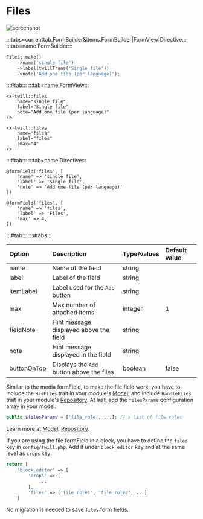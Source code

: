 # Files

![screenshot](/assets/files.png)

:::tabs=currenttab.FormBuilder&items.FormBuilder|FormView|Directive:::
:::tab=name.FormBuilder:::

```php
Files::make()
    ->name('single_file')
    ->label(twillTrans('Single file'))
    ->note('Add one file (per language)');
```

:::#tab:::
:::tab=name.FormView:::

```blade
<x-twill::files 
    name="single_file" 
    label="Single file"
    note="Add one file (per language)" 
/>

<x-twill::files 
    name="files" 
    label="files" 
    :max="4" 
/>
```

:::#tab:::
:::tab=name.Directive:::

```blade
@formField('files', [
    'name' => 'single_file',
    'label' => 'Single file',
    'note' => 'Add one file (per language)'
])

@formField('files', [
    'name' => 'files',
    'label' => 'Files',
    'max' => 4,
])
```

:::#tab:::
:::#tabs:::

| Option      | Description                               | Type/values    | Default value |
|:------------|:------------------------------------------|:---------------|:--------------|
| name        | Name of the field                         | string         |               |
| label       | Label of the field                        | string         |               |
| itemLabel   | Label used for the `Add` button           | string         |               |
| max         | Max number of attached items              | integer        | 1             |
| fieldNote   | Hint message displayed above the field    | string         |               |
| note        | Hint message displayed in the field       | string         |               |
| buttonOnTop | Displays the `Add` button above the files | boolean | false         |

Similar to the media formField, to make the file field work, you have to include the `HasFiles` trait in your
module's [Model](/crud-modules/models.html), and include `HandleFiles` trait in your
module's [Repository](/crud-modules/repositories.html). At last, add the `filesParams` configuration array in your
model.

```php
public $filesParams = ['file_role', ...]; // a list of file roles
```

Learn more at [Model](/crud-modules/models.html), [Repository](/crud-modules/repositories.html).

If you are using the file formField in a block, you have to define the `files` key in `config/twill.php`. Add it
under `block_editor` key and at the same level as `crops` key:

```php
return [
    'block_editor' => [
        'crops' => [
            ...
        ],
        'files' => ['file_role1', 'file_role2', ...]
    ]
```

No migration is needed to save `files` form fields.
